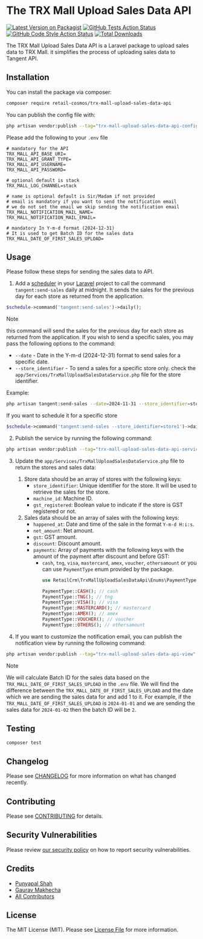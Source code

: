 # The TRX Mall Upload Sales Data API

[![Latest Version on Packagist](https://img.shields.io/packagist/v/retail-cosmos/trx-mall-upload-sales-data-api.svg?style=flat-square)](https://packagist.org/packages/retail-cosmos/trx-mall-upload-sales-data-api)
[![GitHub Tests Action Status](https://img.shields.io/github/actions/workflow/status/retail-cosmos/trx-mall-upload-sales-data-api/run-tests.yml?branch=main&label=tests&style=flat-square)](https://github.com/retail-cosmos/trx-mall-upload-sales-data-api/actions?query=workflow%3Arun-tests+branch%3Amain)
[![GitHub Code Style Action Status](https://img.shields.io/github/actions/workflow/status/retail-cosmos/trx-mall-upload-sales-data-api/fix-php-code-style-issues.yml?branch=main&label=code%20style&style=flat-square)](https://github.com/retail-cosmos/trx-mall-upload-sales-data-api/actions?query=workflow%3A"Fix+PHP+code+style+issues"+branch%3Amain)
[![Total Downloads](https://img.shields.io/packagist/dt/retail-cosmos/trx-mall-upload-sales-data-api.svg?style=flat-square)](https://packagist.org/packages/retail-cosmos/trx-mall-upload-sales-data-api)

The TRX Mall Upload Sales Data API is a Laravel package to upload sales data to TRX Mall. it simplifies the process of uploading sales data to Tangent API.

## Installation

You can install the package via composer:

```bash
composer require retail-cosmos/trx-mall-upload-sales-data-api
```

You can publish the config file with:

```bash
php artisan vendor:publish --tag="trx-mall-upload-sales-data-api-config"
```

Please add the following to your `.env` file

```dotenv
# mandatory for the API
TRX_MALL_API_BASE_URI=
TRX_MALL_API_GRANT_TYPE=
TRX_MALL_API_USERNAME=
TRX_MALL_API_PASSWORD=

# optional default is stack
TRX_MALL_LOG_CHANNEL=stack

# name is optional default is Sir/Madam if not provided
# email is mandatory if you want to send the notification email
# we do not set the email we skip sending the notification email
TRX_MALL_NOTIFICATION_MAIL_NAME=
TRX_MALL_NOTIFICATION_MAIL_EMAIL=

# mandatory In Y-m-d format (2024-12-31) 
# It is used to get Batch ID for the sales data
TRX_MALL_DATE_OF_FIRST_SALES_UPLOAD=

```

## Usage

Please follow these steps for sending the sales data to API.

1. Add a [scheduler](https://laravel.com/docs/10.x/scheduling) in your [Laravel](https://laravel.com) project to call the command `tangent:send-sales` daily at midnight. It sends the sales for the previous day for each store as returned from the application.

```php
$schedule->command('tangent:send-sales')->daily();
```

> [!NOTE]
> this command will send the sales for the previous day for each store as returned from the application.
> If you wish to send a specific sales, you may pass the following options to the command:
>    - `--date` - Date in the Y-m-d (2024-12-31) format to send sales for a specific date.
>    - `--store_identifier` - To send a sales for a specific store only. check the `app/Services/TrxMallUploadSalesDataService.php` file for the store identifier.

Example:

```bash
php artisan tangent:send-sales --date=2024-11-31 --store_identifier=store1
```
If you want to schedule it for a specific store

```php
$schedule->command('tangent:send-sales --store_identifier=store1')->daily();
```

2. Publish the service by running the following command:

```bash
php artisan vendor:publish --tag="trx-mall-upload-sales-data-api-service"
```

3. Update the `app/Services/TrxMallUploadSalesDataService.php` file to return the stores and sales data:
    
    1. Store data should be an array of stores with the following keys:
        - `store_identifier`: Unique identifier for the store. It will be used to retrieve the sales for the store.
        - `machine_id`: Machine ID.
        - `gst_registered`: Boolean value to indicate if the store is GST registered or not.
    2. Sales data should be an array of sales with the following keys:
        - `happened_at`: Date and time of the sale in the format `Y-m-d H:i:s`.
        - `net_amount`: Net amount.
        - `gst`: GST amount.
        - `discount`: Discount amount.
        - `payments`: Array of payments with the following keys with the amount of the payment after discount and before GST:
            - `cash`, `tng`, `visa`, `mastercard`, `amex`, `voucher`, `othersamount` or you can use `PaymentType` enum provided by the package.
                ```php
                use RetailCrm\TrxMallUploadSalesDataApi\Enums\PaymentType;
                ```
                ```php
                PaymentType::CASH(); // cash
                PaymentType::TNG(); // tng
                PaymentType::VISA(); // visa
                PaymentType::MASTERCARD(); // mastercard
                PaymentType::AMEX(); // amex
                PaymentType::VOUCHER(); // voucher
                PaymentType::OTHERS(); // othersamount
                ```

4. If you want to customize the notification email, you can publish the notification view by running the following command:

```bash
php artisan vendor:publish --tag="trx-mall-upload-sales-data-api-view"
```

> [!NOTE]
> We will calculate Batch ID for the sales data based on the `TRX_MALL_DATE_OF_FIRST_SALES_UPLOAD` in the `.env` file. 
> We will find the difference between the `TRX_MALL_DATE_OF_FIRST_SALES_UPLOAD` and the date which we are sending the sales data for and add 1 to it. 
> For example, if the `TRX_MALL_DATE_OF_FIRST_SALES_UPLOAD` is `2024-01-01` and we are sending the sales data for `2024-01-02` then the batch ID will be `2`.

## Testing

```bash
composer test
```

## Changelog

Please see [CHANGELOG](CHANGELOG.md) for more information on what has changed recently.

## Contributing

Please see [CONTRIBUTING](CONTRIBUTING.md) for details.

## Security Vulnerabilities

Please review [our security policy](../../security/policy) on how to report security vulnerabilities.

## Credits

- [Punyapal Shah](https://github.com/MrPunyapal])
- [Gaurav Makhecha](https://github.com/gauravmak)
- [All Contributors](../../contributors)

## License

The MIT License (MIT). Please see [License File](LICENSE.md) for more information.
